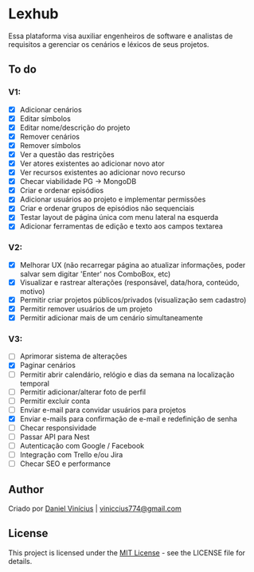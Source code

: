# Lexhub
Essa plataforma visa auxiliar engenheiros de software e analistas de requisitos a gerenciar os cenários e léxicos de seus projetos.

## To do

### V1:
- [x] Adicionar cenários
- [x] Editar símbolos
- [x] Editar nome/descrição do projeto
- [x] Remover cenários
- [x] Remover símbolos
- [x] Ver a questão das restrições
- [x] Ver atores existentes ao adicionar novo ator
- [x] Ver recursos existentes ao adicionar novo recurso
- [x] Checar viabilidade PG -> MongoDB
- [x] Criar e ordenar episódios
- [x] Adicionar usuários ao projeto e implementar permissões
- [x] Criar e ordenar grupos de episódios não sequenciais
- [x] Testar layout de página única com menu lateral na esquerda
- [x] Adicionar ferramentas de edição e texto aos campos textarea

### V2:
- [x] Melhorar UX (não recarregar página ao atualizar informações, poder salvar sem digitar 'Enter' nos ComboBox, etc)
- [x] Visualizar e rastrear alterações (responsável, data/hora, conteúdo, motivo)
- [x] Permitir criar projetos públicos/privados (visualização sem cadastro)
- [x] Permitir remover usuários de um projeto
- [x] Permitir adicionar mais de um cenário simultaneamente

### V3:
- [ ] Aprimorar sistema de alterações
- [x] Paginar cenários
- [ ] Permitir abrir calendário, relógio e dias da semana na localização temporal
- [ ] Permitir adicionar/alterar foto de perfil
- [ ] Permitir excluir conta
- [ ] Enviar e-mail para convidar usuários para projetos
- [x] Enviar e-mails para confirmação de e-mail e redefinição de senha
- [ ] Checar responsividade
- [ ] Passar API para Nest
- [ ] Autenticação com Google / Facebook
- [ ] Integração com Trello e/ou Jira
- [ ] Checar SEO e performance

## Author
Criado por  [Daniel Vinícius](https://github.com/danvinicius) | <viniccius774@gmail.com>

## License
This project is licensed under the [MIT License](https://opensource.org/license/mit) - see the LICENSE file for details.
